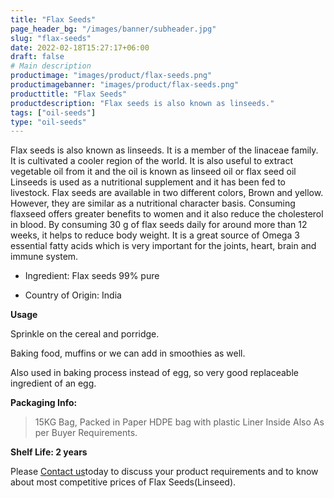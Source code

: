 ```yaml
---
title: "Flax Seeds"
page_header_bg: "/images/banner/subheader.jpg"
slug: "flax-seeds"
date: 2022-02-18T15:27:17+06:00
draft: false
# Main description
productimage: "images/product/flax-seeds.png"
productimagebanner: "images/product/flax-seeds.png"
producttitle: "Flax Seeds"
productdescription: "Flax seeds is also known as linseeds."
tags: ["oil-seeds"]
type: "oil-seeds"
---
```



Flax seeds is also known as linseeds. It is a member of the linaceae family. It is cultivated a cooler region of the world. It is also useful to extract vegetable oil from it and the oil is known as linseed oil or flax seed oil Linseeds is used as a nutritional supplement and it has been fed to livestock. Flax seeds are available in two different colors, Brown and yellow. However, they are similar as a nutritional character basis. Consuming flaxseed offers greater benefits to women and it also reduce the cholesterol in blood. By consuming 30 g of flax seeds daily for around more than 12 weeks, it helps to reduce body weight. It is a great source of Omega 3 essential fatty acids which is very important for the joints, heart, brain and immune system.

+ Ingredient: Flax seeds 99% pure
 
+ Country of Origin: India

**Usage**

Sprinkle on the cereal and porridge.

Baking food, muffins or we can add in smoothies as well.

Also used in baking process instead of egg, so very good replaceable ingredient of an egg.

**Packaging Info:**

> 15KG Bag, Packed in Paper HDPE bag with plastic Liner Inside
> Also As per Buyer Requirements.

**Shelf Life: 2 years**

Please [Contact us](/contactus)today to discuss your product requirements and to know about most competitive prices of Flax Seeds(Linseed).